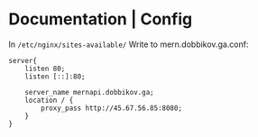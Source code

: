 # Documentation | Config

In `/etc/nginx/sites-available/`
Write to mern.dobbikov.ga.conf:
```
server{
    listen 80;
    listen [::]:80;

    server_name mernapi.dobbikov.ga;
    location / {
        proxy_pass http://45.67.56.85:8080;
    }
}
```